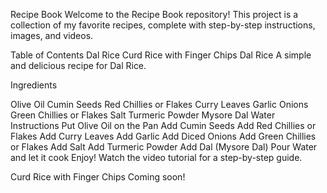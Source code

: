 Recipe Book
Welcome to the Recipe Book repository! This project is a collection of my favorite recipes, complete with step-by-step instructions, images, and videos.

Table of Contents
Dal Rice
Curd Rice with Finger Chips
Dal Rice
A simple and delicious recipe for Dal Rice.

Ingredients

Olive Oil
Cumin Seeds
Red Chillies or Flakes
Curry Leaves
Garlic
Onions
Green Chillies or Flakes
Salt
Turmeric Powder
Mysore Dal
Water
Instructions
Put Olive Oil on the Pan
Add Cumin Seeds
Add Red Chillies or Flakes
Add Curry Leaves
Add Garlic
Add Diced Onions
Add Green Chillies or Flakes
Add Salt
Add Turmeric Powder
Add Dal (Mysore Dal)
Pour Water and let it cook
Enjoy!
Watch the video tutorial for a step-by-step guide.

Curd Rice with Finger Chips
Coming soon!
